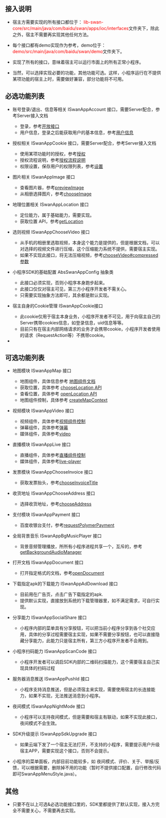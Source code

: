 ## 接入说明

+ 宿主方需要实现的所有接口都位于：<font color=red> lib-swan-core/src/main/java/com/baidu/swan/apps/ioc/interfaces</font>文件夹下，除此之外，宿主不需要再实现其他任何方法。

+ 每个接口都有demo实现作为参考，demo位于：<font color=red> demo/src/main/java/com/baidu/swan/demo</font>文件夹下。

+ 实现了所有的接口，意味着宿主可以运行市面上的所有正常小程序。

+ 当然，可以选择实现必要的功能，其他功能可选。这样，小程序运行在不提供某项功能的宿主上时，需要做好兼容，部分功能将不可用。


## 必选功能列表

+ 账号登录/退出、信息等相关 ISwanAppAccount 接口，需要Server配合，参考Server接入文档
	- 登录，参考[开放接口](https://smartprogram.baidu.com/docs/develop/api/open_log/)
	- 用户信息，登录之后能获取用户的基本信息，参考[用户信息](https://smartprogram.baidu.com/docs/develop/api/open_userinfo/)

+ 授权相关 ISwanAppCookie 接口，需要Server配合，参考Server接入文档
	- 使用某项功能时的授权，参考[授权](https://smartprogram.baidu.com/docs/develop/api/open_authorize/)
	- 授权流程说明，参考[授权流程说明](https://smartprogram.baidu.com/docs/develop/api/open_log/#%E6%8E%88%E6%9D%83%E6%B5%81%E7%A8%8B%E8%AF%B4%E6%98%8E/)
	- 权限设置，保存用户的权限列表，参考[设置](https://smartprogram.baidu.com/docs/develop/api/open_setting/)

+ 图片相关 ISwanAppImage 接口
	- 查看图片器，参考[previewImage](https://smartprogram.baidu.com/docs/develop/api/media_image/#previewImage/)
	- 从相册选择图片，参考[chooseImage](https://smartprogram.baidu.com/docs/develop/api/media_image/#chooseImage/)

+ 地理位置相关 ISwanAppLocation 接口
	- 定位能力，属于基础能力，需要实现。
	- 获取位置 API，参考[getLocation](https://smartprogram.baidu.com/docs/develop/api/location_get/#getLocation/)

+ 选则视频 ISwanAppChooseVideo 接口
	- 从手机的相册里选取视频，本身这个能力是提供的，但是根据文档，可以对选择的视频文件进行压缩，这个压缩能力系统不提供，需要宿主实现。
	- 如果不实现此接口，将无法压缩视频，参考[chooseVideo#compressed参数](https://smartprogram.baidu.com/docs/develop/api/media_video/#chooseVideo/)

+ 小程序SDK的基础配置 AbsSwanAppConfig 抽象类
	- 此接口必须实现，否则小程序本身跑步起来。
	- 此接口仅仅对宿主可见，第三方小程序开发者不需关心。
	- 只需要实现抽象方法即可，其余都是默认实现。

+ 宿主自身的Cookie管理 ISwanAppCookie接口
	- 此cookie仅用于宿主本身业务，小程序开发者不可见，用于向宿主自己的Server携带cookies信息，如登录信息，uid信息等等。
	- 目前只有在宿主内部网络请求的业务才会携带cookie，小程序开发者使用的请求（RequestAction等）不携带cookie。

+ 


## 可选功能列表

+ 地图模块 ISwanAppMap 接口
	- 地图组件，具体信息参考 [地图组件文档](https://smartprogram.baidu.com/docs/develop/component/map/#map/)
	- 获取位置，具体参考 [chooseLocation API](https://smartprogram.baidu.com/docs/develop/api/location_get/#chooseLocation/)
	- 查看位置，具体参考 [openLocation API](https://smartprogram.baidu.com/docs/develop/api/location_open/#openLocation/)
	- 地图组件控制，具体参考 [createMapContext](https://smartprogram.baidu.com/docs/develop/api/location_map/#createMapContext/)

+ 视频模块 ISwanAppVideo 接口
	- 视频组件，具体参考[视频组件控制](https://smartprogram.baidu.com/docs/develop/api/media_videocontext/)
	- 弹幕组件，具体参考[弹幕](https://smartprogram.baidu.com/docs/develop/api/media_videocontext/)
	- 媒体组件，具体参考[video](https://smartprogram.baidu.com/docs/develop/component/media/#video/)
	
+ 直播模块 ISwanAppLive 接口
	- 直播组件，具体参考[直播组件控制](https://smartprogram.baidu.com/docs/develop/api/media_liveplayercontext/#createLivePlayerContext/)
	- 媒体组件，具体参考[live-player](https://smartprogram.baidu.com/docs/develop/component/media/#live-player/)

+ 发票模块 ISwanAppChooseInvoice 接口
	- 获取发票抬头，参考[chooseInvoiceTitle](https://smartprogram.baidu.com/docs/develop/api/open_chooseinvoicetitle/#chooseInvoiceTitle/) 

+ 收货地址 ISwanAppChooseAddress 接口
	- 选择收货地址，参考[chooseAddress](https://smartprogram.baidu.com/docs/develop/api/open_chooseaddress/#chooseAddress/)

+ 支付模块 ISwanAppPayment 接口
	- 百度收银台支付，参考[requestPolymerPayment](https://smartprogram.baidu.com/docs/develop/api/open_payment/#requestPolymerPayment/)

+ 全局背景音乐 ISwanAppBgMusicPlayer 接口
	- 背景音频管理播放，所所有小程序进程共享一个，互斥的，参考[getBackgroundAudioManager](https://smartprogram.baidu.com/docs/develop/api/media_backgroundaudiomanager/)

+ 打开文档 ISwanAppDocument 接口
	- 打开指定格式的文档，参考[openDocument](https://smartprogram.baidu.com/docs/develop/api/file_open/#openDocument/)

+ 下载指定apk的下载能力 ISwanAppAdDownload 接口
	- 目前用在广告页，点击广告下载指定的apk.
	- 提供默认实现，直接放到系统的下载管理器里，如不满足需求，可自行实现。

+ 分享能力 ISwanAppSocialShare 接口
	- 小程序内部的菜单具有分享按钮，可以把当前小程序分享到各个社交应用，具体的分享过程需要宿主实现，如果不需要分享按钮，也可以直接隐藏分享能力，此能力只是宿主所有，第三方小程序开发者不会用到。

+ 小程序扫码能力 ISwanAppScanCode 接口
	- 小程序开发者可以调启SDK内部的二维码扫描能力，这个需要宿主自己实现具体的扫码过程

+ 服务器消息推送 ISwanAppPushId 接口
	- 小程序支持消息推送，但是必须宿主来实现，需要使用宿主的长连接能力，如果不实现，无法推送消息到小程序。

+ 夜间模式 ISwanAppNightMode 接口
	- 小程序可以支持夜间模式，但是需要和宿主有联动，如果不实现此接口，夜间模式不会生效。

+ SDK升级提示 ISwanAppSdkUpgrade 接口
	- 如果云端下发了一个宿主无法打开，不支持的小程序，需要提示用户升级宿主APP，需要实现这个接口，否则不会提示。

+ 小程序的菜单面板，内部目前功能较多，如 夜间模式、评价、关于、举报/反馈，可以根据需要，删除掉不用的功能（暂时不提供接口配置，自行修改代码即可SwanAppMenuStyle.java）。

## 其他
+ 只要不在以上可选&必选功能接口里的，SDK里都提供了默认实现，接入方完全不需要关心，不需要再去实现。